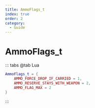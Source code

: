 ```yaml
---
title: AmmoFlags_t
index: true
order: 2
category:
  - Guide
---
```


# AmmoFlags_t
::: tabs
@tab Lua
```lua
AmmoFlags_t = {
    AMMO_FORCE_DROP_IF_CARRIED = 1,
    AMMO_RESERVE_STAYS_WITH_WEAPON = 2,
    AMMO_FLAG_MAX = 2
}
```
:::